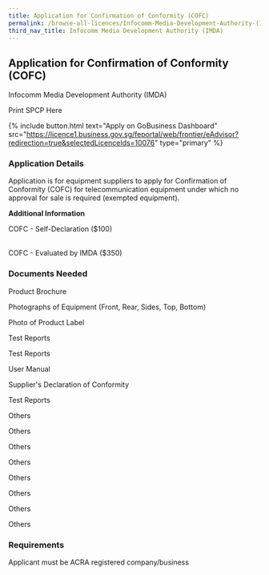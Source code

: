 ```yaml
---
title: Application for Confirmation of Conformity (COFC)
permalink: /browse-all-licences/Infocomm-Media-Development-Authority-(IMDA)/Application-for-Confirmation-of-Conformity--COFC-
third_nav_title: Infocomm Media Development Authority (IMDA)
---
```


## Application for Confirmation of Conformity (COFC)

Infocomm Media Development Authority (IMDA)

Print SPCP Here


{% include button.html text="Apply on GoBusiness Dashboard" src="https://licence1.business.gov.sg/feportal/web/frontier/eAdvisor?redirection=true&selectedLicenceIds=10076" type="primary" %}

### Application Details

<p>Application is for equipment suppliers to apply for Confirmation of Conformity (COFC) for telecommunication equipment under which no approval for sale is required (exempted equipment).</p>

**Additional Information**

<p>COFC - Self-Declaration ($100)</p>
<p><br />COFC - Evaluated by IMDA ($350)</p>

### Documents Needed

Product Brochure

Photographs of Equipment (Front, Rear, Sides, Top, Bottom)

Photo of Product Label

Test Reports

Test Reports

User Manual

Supplier's Declaration of Conformity

Test Reports

Others

Others

Others

Others

Others

Others

Others

Others

### Requirements

Applicant must be ACRA registered company/business


